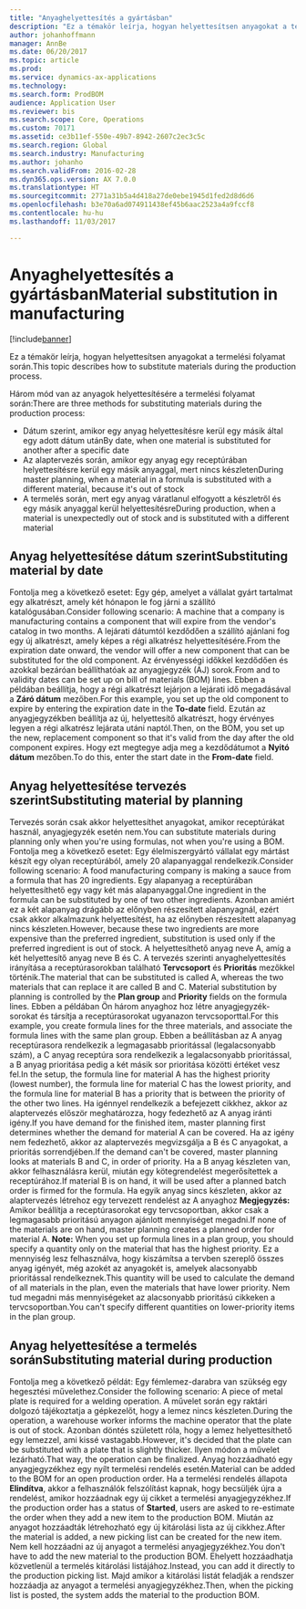 ```yaml
---
title: "Anyaghelyettesítés a gyártásban"
description: "Ez a témakör leírja, hogyan helyettesítsen anyagokat a termelési folyamat során."
author: johanhoffmann
manager: AnnBe
ms.date: 06/20/2017
ms.topic: article
ms.prod: 
ms.service: dynamics-ax-applications
ms.technology: 
ms.search.form: ProdBOM
audience: Application User
ms.reviewer: bis
ms.search.scope: Core, Operations
ms.custom: 70171
ms.assetid: ce3b11ef-550e-49b7-8942-2607c2ec3c5c
ms.search.region: Global
ms.search.industry: Manufacturing
ms.author: johanho
ms.search.validFrom: 2016-02-28
ms.dyn365.ops.version: AX 7.0.0
ms.translationtype: HT
ms.sourcegitcommit: 2771a31b5a4d418a27de0ebe1945d1fed2d8d6d6
ms.openlocfilehash: b3e70a6ad074911438ef45b6aac2523a4a9fccf8
ms.contentlocale: hu-hu
ms.lasthandoff: 11/03/2017

---
```


# <a name="material-substitution-in-manufacturing"></a><span data-ttu-id="7ac91-103">Anyaghelyettesítés a gyártásban</span><span class="sxs-lookup"><span data-stu-id="7ac91-103">Material substitution in manufacturing</span></span>

[!include[banner](../includes/banner.md)]


<span data-ttu-id="7ac91-104">Ez a témakör leírja, hogyan helyettesítsen anyagokat a termelési folyamat során.</span><span class="sxs-lookup"><span data-stu-id="7ac91-104">This topic describes how to substitute materials during the production process.</span></span> 

<span data-ttu-id="7ac91-105">Három mód van az anyagok helyettesítésére a termelési folyamat során:</span><span class="sxs-lookup"><span data-stu-id="7ac91-105">There are three methods for substituting materials during the production process:</span></span>

-   <span data-ttu-id="7ac91-106">Dátum szerint, amikor egy anyag helyettesítésre kerül egy másik által egy adott dátum után</span><span class="sxs-lookup"><span data-stu-id="7ac91-106">By date, when one material is substituted for another after a specific date</span></span>
-   <span data-ttu-id="7ac91-107">Az alaptervezés során, amikor egy anyag egy receptúrában helyettesítésre kerül egy másik anyaggal, mert nincs készleten</span><span class="sxs-lookup"><span data-stu-id="7ac91-107">During master planning, when a material in a formula is substituted with a different material, because it's out of stock</span></span>
-   <span data-ttu-id="7ac91-108">A termelés során, mert egy anyag váratlanul elfogyott a készletről és egy másik anyaggal kerül helyettesítésre</span><span class="sxs-lookup"><span data-stu-id="7ac91-108">During production, when a material is unexpectedly out of stock and is substituted with a different material</span></span>

## <a name="substituting-material-by-date"></a><span data-ttu-id="7ac91-109">Anyag helyettesítése dátum szerint</span><span class="sxs-lookup"><span data-stu-id="7ac91-109">Substituting material by date</span></span>
<span data-ttu-id="7ac91-110">Fontolja meg a következő esetet: Egy gép, amelyet a vállalat gyárt tartalmat egy alkatrészt, amely két hónapon le fog járni a szállító katalógusában.</span><span class="sxs-lookup"><span data-stu-id="7ac91-110">Consider following scenario: A machine that a company is manufacturing contains a component that will expire from the vendor's catalog in two months.</span></span> <span data-ttu-id="7ac91-111">A lejárati dátumtól kezdődően a szállító ajánlani fog egy új alkatrészt, amely képes a régi alkatrész helyettesítésére.</span><span class="sxs-lookup"><span data-stu-id="7ac91-111">From the expiration date onward, the vendor will offer a new component that can be substituted for the old component.</span></span> <span data-ttu-id="7ac91-112">Az érvényességi időkkel kezdődően és azokkal bezáróan beállíthatóak az anyagjegyzék (AJ) sorok.</span><span class="sxs-lookup"><span data-stu-id="7ac91-112">From and to validity dates can be set up on bill of materials (BOM) lines.</span></span> <span data-ttu-id="7ac91-113">Ebben a példában beállítja, hogy a régi alkatrészt lejárjon a lejárati idő megadásával a **Záró dátum** mezőben.</span><span class="sxs-lookup"><span data-stu-id="7ac91-113">For this example, you set up the old component to expire by entering the expiration date in the **To-date** field.</span></span> <span data-ttu-id="7ac91-114">Ezután az anyagjegyzékben beállítja az új, helyettesítő alkatrészt, hogy érvényes legyen a régi alkatrész lejárata utáni naptól.</span><span class="sxs-lookup"><span data-stu-id="7ac91-114">Then, on the BOM, you set up the new, replacement component so that it's valid from the day after the old component expires.</span></span> <span data-ttu-id="7ac91-115">Hogy ezt megtegye adja meg a kezdődátumot a **Nyitó dátum** mezőben.</span><span class="sxs-lookup"><span data-stu-id="7ac91-115">To do this, enter the start date in the **From-date** field.</span></span>

## <a name="substituting-material-by-planning"></a><span data-ttu-id="7ac91-116">Anyag helyettesítése tervezés szerint</span><span class="sxs-lookup"><span data-stu-id="7ac91-116">Substituting material by planning</span></span>
<span data-ttu-id="7ac91-117">Tervezés során csak akkor helyettesíthet anyagokat, amikor receptúrákat használ, anyagjegyzék esetén nem.</span><span class="sxs-lookup"><span data-stu-id="7ac91-117">You can substitute materials during planning only when you're using formulas, not when you're using a BOM.</span></span> <span data-ttu-id="7ac91-118">Fontolja meg a következő esetet: Egy élelmiszergyártó vállalat egy mártást készít egy olyan receptúrából, amely 20 alapanyaggal rendelkezik.</span><span class="sxs-lookup"><span data-stu-id="7ac91-118">Consider following scenario: A food manufacturing company is making a sauce from a formula that has 20 ingredients.</span></span> <span data-ttu-id="7ac91-119">Egy alapanyag a receptúrában helyettesíthető egy vagy két más alapanyaggal.</span><span class="sxs-lookup"><span data-stu-id="7ac91-119">One ingredient in the formula can be substituted by one of two other ingredients.</span></span> <span data-ttu-id="7ac91-120">Azonban amiért ez a két alapanyag drágább az előnyben részesített alapanyagnál, ezért csak akkor alkalmazunk helyettesítést, ha az előnyben részesített alapanyag nincs készleten.</span><span class="sxs-lookup"><span data-stu-id="7ac91-120">However, because these two ingredients are more expensive than the preferred ingredient, substitution is used only if the preferred ingredient is out of stock.</span></span> <span data-ttu-id="7ac91-121">A helyettesíthető anyag neve A, amíg a két helyettesítő anyag neve B és C. A tervezés szerinti anyaghelyettesítés irányítása a receptúrasorokban található **Tervcsoport** és **Prioritás** mezőkkel történik.</span><span class="sxs-lookup"><span data-stu-id="7ac91-121">The material that can be substituted is called A, whereas the two materials that can replace it are called B and C. Material substitution by planning is controlled by the **Plan group** and **Priority** fields on the formula lines.</span></span> <span data-ttu-id="7ac91-122">Ebben a példában Ön három anyaghoz hoz létre anyagjegyzék-sorokat és társítja a receptúrasorokat ugyanazon tervcsoporttal.</span><span class="sxs-lookup"><span data-stu-id="7ac91-122">For this example, you create formula lines for the three materials, and associate the formula lines with the same plan group.</span></span> <span data-ttu-id="7ac91-123">Ebben a beállításban az A anyag receptúrasora rendelkezik a legmagasabb prioritással (legalacsonyabb szám), a C anyag receptúra sora rendelkezik a legalacsonyabb prioritással, a B anyag prioritása pedig a két másik sor prioritása közötti értéket vesz fel.</span><span class="sxs-lookup"><span data-stu-id="7ac91-123">In the setup, the formula line for material A has the highest priority (lowest number), the formula line for material C has the lowest priority, and the formula line for material B has a priority that is between the priority of the other two lines.</span></span> <span data-ttu-id="7ac91-124">Ha igénnyel rendelkezik a befejezett cikkhez, akkor az alaptervezés először meghatározza, hogy fedezhető az A anyag iránti igény.</span><span class="sxs-lookup"><span data-stu-id="7ac91-124">If you have demand for the finished item, master planning first determines whether the demand for material A can be covered.</span></span> <span data-ttu-id="7ac91-125">Ha az igény nem fedezhető, akkor az alaptervezés megvizsgálja a B és C anyagokat, a prioritás sorrendjében.</span><span class="sxs-lookup"><span data-stu-id="7ac91-125">If the demand can't be covered, master planning looks at materials B and C, in order of priority.</span></span> <span data-ttu-id="7ac91-126">Ha a B anyag készleten van, akkor felhasználásra kerül, miután egy kötegrendelést megerősítettek a receptúrához.</span><span class="sxs-lookup"><span data-stu-id="7ac91-126">If material B is on hand, it will be used after a planned batch order is firmed for the formula.</span></span> <span data-ttu-id="7ac91-127">Ha egyik anyag sincs készleten, akkor az alaptervezés létrehoz egy tervezett rendelést az A anyaghoz **Megjegyzés:** Amikor beállítja a receptúrasorokat egy tervcsoportban, akkor csak a legmagasabb prioritású anyagon ajánlott mennyiséget megadni.</span><span class="sxs-lookup"><span data-stu-id="7ac91-127">If none of the materials are on hand, master planning creates a planned order for material A. **Note:** When you set up formula lines in a plan group, you should specify a quantity only on the material that has the highest priority.</span></span> <span data-ttu-id="7ac91-128">Ez a mennyiség lesz felhasználva, hogy kiszámítsa a tervben szereplő összes anyag igényét, még azokét az anyagokét is, amelyek alacsonyabb prioritással rendelkeznek.</span><span class="sxs-lookup"><span data-stu-id="7ac91-128">This quantity will be used to calculate the demand of all materials in the plan, even the materials that have lower priority.</span></span> <span data-ttu-id="7ac91-129">Nem tud megadni más mennyiségeket az alacsonyabb prioritású cikkeken a tervcsoportban.</span><span class="sxs-lookup"><span data-stu-id="7ac91-129">You can't specify different quantities on lower-priority items in the plan group.</span></span>

## <a name="substituting-material-during-production"></a><span data-ttu-id="7ac91-130">Anyag helyettesítése a termelés során</span><span class="sxs-lookup"><span data-stu-id="7ac91-130">Substituting material during production</span></span>
<span data-ttu-id="7ac91-131">Fontolja meg a következő példát: Egy fémlemez-darabra van szükség egy hegesztési művelethez.</span><span class="sxs-lookup"><span data-stu-id="7ac91-131">Consider the following scenario: A piece of metal plate is required for a welding operation.</span></span> <span data-ttu-id="7ac91-132">A művelet során egy raktári dolgozó tájékoztatja a gépkezelőt, hogy a lemez nincs készleten.</span><span class="sxs-lookup"><span data-stu-id="7ac91-132">During the operation, a warehouse worker informs the machine operator that the plate is out of stock.</span></span> <span data-ttu-id="7ac91-133">Azonban döntés született róla, hogy a lemez helyettesíthető egy lemezzel, ami kissé vastagabb.</span><span class="sxs-lookup"><span data-stu-id="7ac91-133">However, it's decided that the plate can be substituted with a plate that is slightly thicker.</span></span> <span data-ttu-id="7ac91-134">Ilyen módon a művelet lezárható.</span><span class="sxs-lookup"><span data-stu-id="7ac91-134">That way, the operation can be finalized.</span></span> <span data-ttu-id="7ac91-135">Anyag hozzáadható egy anyagjegyzékhez egy nyílt termelési rendelés esetén.</span><span class="sxs-lookup"><span data-stu-id="7ac91-135">Material can be added to the BOM for an open production order.</span></span> <span data-ttu-id="7ac91-136">Ha a termelési rendelés állapota **Elindítva**, akkor a felhasználók felszólítást kapnak, hogy becsüljék újra a rendelést, amikor hozzáadnak egy új cikket a termelési anyagjegyzékhez.</span><span class="sxs-lookup"><span data-stu-id="7ac91-136">If the production order has a status of **Started**, users are asked to re-estimate the order when they add a new item to the production BOM.</span></span> <span data-ttu-id="7ac91-137">Miután az anyagot hozzáadták létrehozható egy új kitárolási lista az új cikkhez.</span><span class="sxs-lookup"><span data-stu-id="7ac91-137">After the material is added, a new picking list can be created for the new item.</span></span> <span data-ttu-id="7ac91-138">Nem kell hozzáadni az új anyagot a termelési anyagjegyzékhez.</span><span class="sxs-lookup"><span data-stu-id="7ac91-138">You don't have to add the new material to the production BOM.</span></span> <span data-ttu-id="7ac91-139">Ehelyett hozzáadhatja közvetlenül a termelés kitárolási listájához.</span><span class="sxs-lookup"><span data-stu-id="7ac91-139">Instead, you can add it directly to the production picking list.</span></span> <span data-ttu-id="7ac91-140">Majd amikor a kitárolási listát feladják a rendszer hozzáadja az anyagot a termelési anyagjegyzékhez.</span><span class="sxs-lookup"><span data-stu-id="7ac91-140">Then, when the picking list is posted, the system adds the material to the production BOM.</span></span>




